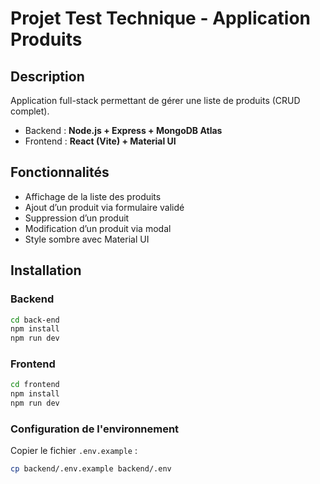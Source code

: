 # Projet Test Technique - Application Produits

## Description
Application full-stack permettant de gérer une liste de produits (CRUD complet).
- Backend : **Node.js + Express + MongoDB Atlas**
- Frontend : **React (Vite) + Material UI**

## Fonctionnalités
- Affichage de la liste des produits
- Ajout d’un produit via formulaire validé
- Suppression d’un produit
- Modification d’un produit via modal
- Style sombre avec Material UI


## Installation

### Backend
```bash
cd back-end
npm install
npm run dev
```

### Frontend 
```bash
cd frontend
npm install
npm run dev
```

### Configuration de l'environnement

Copier le fichier `.env.example` :
```bash
cp backend/.env.example backend/.env
```